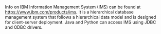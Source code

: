 Info on IBM Information Management System (IMS) can be found at https://www.ibm.com/products/ims. It is a hierarchical database management system that follows a hierarchical data model and is designed for client-server deployment. Java and Python can access IMS using JDBC and ODBC drivers.